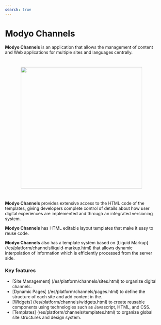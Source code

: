 ```yaml
---
search: true
---
```


# Modyo Channels

**Modyo Channels** is an application that allows the management of content and Web applications for multiple sites and languages centrally.

 <img src="/assets/img/channels/header.jpg" style="margin: 40px auto; width: 400px; display: block;"> 

**Modyo Channels** provides extensive access to the HTML code of the templates, giving developers complete control of details about how user digital experiences are implemented and through an integrated versioning system.

**Modyo Channels** has HTML editable layout templates that make it easy to reuse code.

**Modyo Channels** also has a template system based on [Liquid Markup] (/es/platform/channels/liquid-markup.html) that allows dynamic interpolation of information which is efficiently processed from the server side.

### Key features

- [Site Management] (/es/platform/channels/sites.html) to organize digital channels.
- [Dynamic Pages] (/es/platform/channels/pages.html) to define the structure of each site and add content in the.
- [Widgets] (/es/platform/channels/widgets.html) to create reusable components using technologies such as Javascript, HTML, and CSS.
- [Templates] (/es/platform/channels/templates.html) to organize global site structures and design system.
